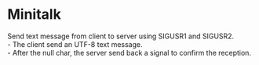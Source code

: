 #		Minitalk

Send text message from client to server using SIGUSR1 and SIGUSR2.  
	- The client send an UTF-8 text message.  
	- After the null char, the server send back a signal to confirm the reception.
